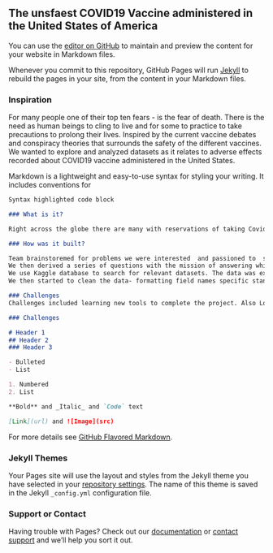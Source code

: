 ## The unsfaest COVID19 Vaccine administered in the United States of America

You can use the [editor on GitHub](https://github.com/SMcinnis1/Adverse-Effect/edit/gh-pages/index.md) to maintain and preview the content for your website in Markdown files.

Whenever you commit to this repository, GitHub Pages will run [Jekyll](https://jekyllrb.com/) to rebuild the pages in your site, from the content in your Markdown files.

### Inspiration 

For many people one of their top ten fears - is the fear of death.  There is the need as human beings to cling to live and for some to practice to take precautions to prolong their lives. Inspired by the current vaccine debates and conspiracy theories that surrounds the safety of the different vaccines. We wanted to explore and   analyzed datasets as it relates to adverse effects recorded about COVID19 vaccine administered in the United States.

Markdown is a lightweight and easy-to-use syntax for styling your writing. It includes conventions for

```markdown
Syntax highlighted code block

### What is it?

Right across the globe there are many with reservations of taking Covid-19 vaccine fearing there may be adverse effects. This project is an investigation to try to find the relatively most effective or in effective or safe or unsafe  administerd vaccine   in comparison to the other vaccine noted in this project. Ineffective or unsafe is based number of deaths without patients having any negative medical history or underline illnesses also included in the spectrum of unsafe is life threating symptoms and general symptoms without underline illnesses.

### How was it built? 

Team brainstoremed for problems we were interested  and passioned to  solve and originally recored two problems of interest. We then explored the available datasets. We opted to work with the VAERS datasets  as were faced with challenges while trying to  uploadi another dataset (that was of a  sqllite format). VAERS datasets was in a .cvs format was far easier to use and upload in the google data studio.
We then derived a series of questions with the mission of answering which vaccine is most unsafe  
We use Kaggle database to search for relevant datasets. The data was explored and observed if they may understand or questioned based on the problem we wanted to solve and also search for any possible insights the data may yield to answering our question
We then started to clean the data- formatting field names specific standard and consistent formats. The files were then uploaded google data studio where the data was analyzed by creating reports. The questions played a major role in our analysis as joined multiple datasets in ordered to use the appropriate fields with the data that was suitable to answer our questions.We simplified our questions at first before did questions that needed compounded datasets  

### Challenges
Challenges included learning new tools to complete the project. Also Loading the datasets was another challenge as group members experienced errors while trying to upload. Also there was an issue in finding consenual meeting hours as we had incomptiable work schedules. 

### Challenges

# Header 1
## Header 2
### Header 3

- Bulleted
- List

1. Numbered
2. List

**Bold** and _Italic_ and `Code` text

[Link](url) and ![Image](src)
```

For more details see [GitHub Flavored Markdown](https://guides.github.com/features/mastering-markdown/).

### Jekyll Themes

Your Pages site will use the layout and styles from the Jekyll theme you have selected in your [repository settings](https://github.com/SMcinnis1/Adverse-Effect/settings/pages). The name of this theme is saved in the Jekyll `_config.yml` configuration file.

### Support or Contact

Having trouble with Pages? Check out our [documentation](https://docs.github.com/categories/github-pages-basics/) or [contact support](https://support.github.com/contact) and we’ll help you sort it out.
